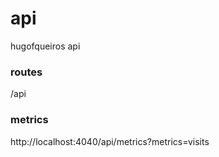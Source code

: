 # api
hugofqueiros api

### routes
/api

### metrics
http://localhost:4040/api/metrics?metrics=visits

